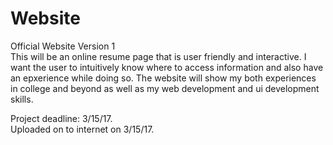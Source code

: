 # Website
Official Website Version 1 <BR>
This will be an online resume page that is user friendly and interactive. I want the user to intuitively know where to access information and also have an epxerience while doing so. The website will show my both experiences in college and beyond as well as my web development and ui development skills.

Project deadline: 3/15/17.<br>
Uploaded on to internet on 3/15/17. 

